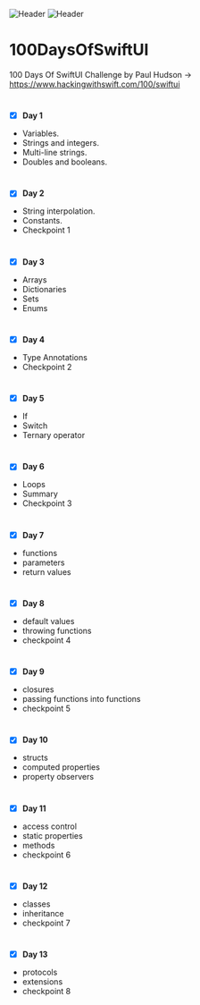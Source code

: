 ![Header](https://img.shields.io/badge/platform-iOS-lightgrey.svg)
![Header](https://img.shields.io/badge/completion-13/100-green.svg)


# 100DaysOfSwiftUI
100 Days Of SwiftUI Challenge by Paul Hudson -> https://www.hackingwithswift.com/100/swiftui


#
 - [x] <b>Day 1</b>
* Variables.
* Strings and integers.
* Multi-line strings.
* Doubles and booleans.

#
 - [x] <b>Day 2</b>
* String interpolation.
* Constants.
* Checkpoint 1

#
 - [x] <b>Day 3</b>
* Arrays
* Dictionaries
* Sets
* Enums


#
 - [x] <b>Day 4</b>
* Type Annotations
* Checkpoint 2

#
 - [x] <b>Day 5</b>
* If
* Switch
* Ternary operator

#
 - [x] <b>Day 6</b>
* Loops
* Summary
* Checkpoint 3

#
 - [x] <b>Day 7</b>
* functions
* parameters
* return values

#
 - [x] <b>Day 8</b>
* default values
* throwing functions
* checkpoint 4


#
 - [x] <b>Day 9</b>
* closures
* passing functions into functions
* checkpoint 5


#
 - [x] <b>Day 10</b>
* structs
* computed properties
* property observers


#
 - [x] <b>Day 11</b>
* access control
* static properties
* methods
* checkpoint 6


#
 - [x] <b>Day 12</b>
* classes
* inheritance
* checkpoint 7


#
 - [x] <b>Day 13</b>
* protocols
* extensions
* checkpoint 8


